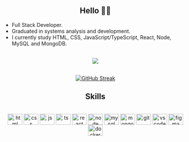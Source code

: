 <h2 align="center"> Hello 🤘🏻</h2>
 
- Full Stack Developer.
- Graduated in systems analysis and development.
- I currently study HTML, CSS, JavaScript/TypeScript, React, Node, MySQL and MongoDB.
 <br>
<div align="center">
 <a href="https://github.com/ncryscooby/github-readme-stats"><img align="center" src="https://github-readme-stats.vercel.app/api/top-langs/?username=ncryscooby&layout=compact&theme=dark&hide_border=true" /></a> 
 </div>
 <br>
 <div align="center">
 
[![GitHub Streak](https://github-readme-streak-stats.herokuapp.com/?user=ncryscooby&theme=dark)](https://git.io/streak-stats)
 </div>
 
<div>
<h2 align="center"> Skills 
</h2>
 
<div align="center"><br>
<img align="center" alt="html" height="30" width="40" src="https://cdn.jsdelivr.net/gh/devicons/devicon/icons/html5/html5-plain.svg" />
<img align="center" alt="css" height="30" width="40" src="https://cdn.jsdelivr.net/gh/devicons/devicon/icons/css3/css3-plain.svg" />
<img align="center" alt="js" height="30" width="40" src="https://cdn.jsdelivr.net/gh/devicons/devicon/icons/javascript/javascript-plain.svg" />
<img align="center" alt="ts" height="30" width="40" src="https://cdn.jsdelivr.net/gh/devicons/devicon/icons/typescript/typescript-plain.svg" />
<img align="center" alt="react" height="30" width="40" src="https://cdn.jsdelivr.net/gh/devicons/devicon/icons/react/react-original.svg" />
<img align="center" alt="node" height="30" width="40" src="https://cdn.jsdelivr.net/gh/devicons/devicon/icons/nodejs/nodejs-original.svg" />
<img align="center" alt="mysql" height="30" width="40" src="https://cdn.jsdelivr.net/gh/devicons/devicon/icons/mysql/mysql-original.svg" />
<img align="center" alt="mongodb" height="30" width="40" src="https://cdn.jsdelivr.net/gh/devicons/devicon/icons/mongodb/mongodb-plain.svg" />
<img align="center" alt="git" height="30" width="40" src="https://cdn.jsdelivr.net/gh/devicons/devicon/icons/git/git-plain.svg" />
<img align="center" alt="vscode" height="30" width="40" src="https://cdn.jsdelivr.net/gh/devicons/devicon/icons/vscode/vscode-original.svg" />
<img align="center" alt="figma" height="30" width="40" src="https://cdn.jsdelivr.net/gh/devicons/devicon/icons/figma/figma-original.svg" />
<img align="center" alt="docker" height="30" width="40" src="https://cdn.jsdelivr.net/gh/devicons/devicon/icons/docker/docker-original.svg" />

</div> 
 
